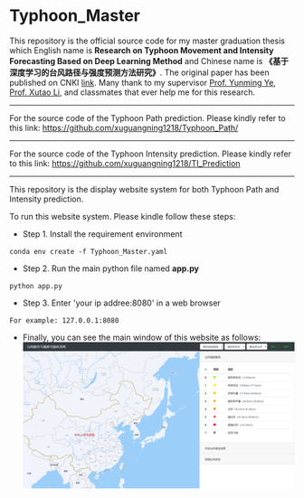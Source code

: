 # Typhoon_Master

This repository is the official source code for my master graduation thesis which English name is **Research on Typhoon Movement and Intensity Forecasting Based on Deep Learning Method** and Chinese name is **《基于深度学习的台风路径与强度预测方法研究》**. The original paper has been published on CNKI [link](https://kns.cnki.net/kcms/detail/detail.aspx?dbcode=CMFD&dbname=CMFD202101&filename=1020396103.nh&uniplatform=NZKPT&v=Gxr%25mmd2F5KbrxH0arAOtM8YZhrTH6OwZ%25mmd2FiCvi%25mmd2Frk1WftrmbgYT8MN7u%25mmd2FyeTQFBFyL%25mmd2BSP). Many thank to my supervisor [Prof. Yunming Ye](http://faculty.hitsz.edu.cn/yeyunming), [Prof. Xutao Li](http://faculty.hitsz.edu.cn/lixutao), and classmates that ever help me for this research.

---
For the source code of the Typhoon Path prediction. Please kindly refer to this link: <https://github.com/xuguangning1218/Typhoon_Path/>

---
For the source code of the Typhoon Intensity prediction. Please kindly refer to this link: <https://github.com/xuguangning1218/TI_Prediction>

---

This repository is the display website system for both Typhoon Path and Intensity prediction.

To run this website system. Please kindle follow these steps:
* Step 1. Install the requirement environment 
```
conda env create -f Typhoon_Master.yaml
```  
* Step 2. Run the main python file named **app.py**
```
python app.py
```  
* Step 3. Enter 'your ip addree:8080' in a web browser
```
For example: 127.0.0.1:8080
```  
* Finally, you can see the main window of this website as follows:
![image](https://github.com/xuguangning1218/Typhoon_Master/blob/master/figure/main_window.png)
